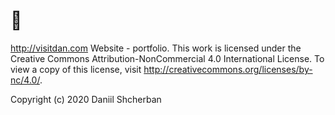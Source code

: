 # 👋
 http://visitdan.com
 Website - portfolio.
 This work is licensed under the Creative Commons Attribution-NonCommercial 4.0 International License. 
 To view a copy of this license, visit http://creativecommons.org/licenses/by-nc/4.0/.

 Copyright (c) 2020 Daniil Shcherban
